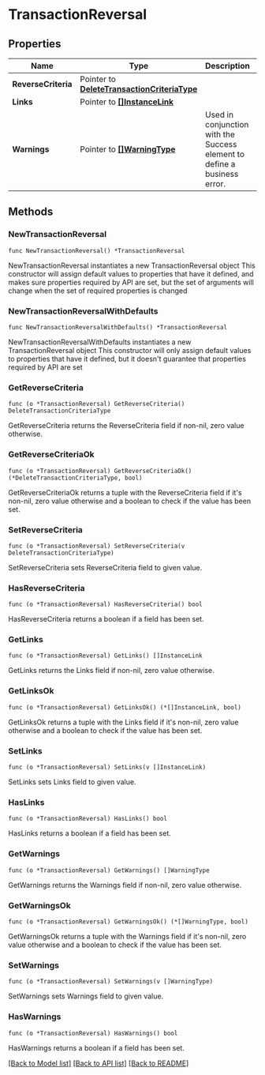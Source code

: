 # TransactionReversal

## Properties

Name | Type | Description | Notes
------------ | ------------- | ------------- | -------------
**ReverseCriteria** | Pointer to [**DeleteTransactionCriteriaType**](DeleteTransactionCriteriaType.md) |  | [optional] 
**Links** | Pointer to [**[]InstanceLink**](InstanceLink.md) |  | [optional] 
**Warnings** | Pointer to [**[]WarningType**](WarningType.md) | Used in conjunction with the Success element to define a business error. | [optional] 

## Methods

### NewTransactionReversal

`func NewTransactionReversal() *TransactionReversal`

NewTransactionReversal instantiates a new TransactionReversal object
This constructor will assign default values to properties that have it defined,
and makes sure properties required by API are set, but the set of arguments
will change when the set of required properties is changed

### NewTransactionReversalWithDefaults

`func NewTransactionReversalWithDefaults() *TransactionReversal`

NewTransactionReversalWithDefaults instantiates a new TransactionReversal object
This constructor will only assign default values to properties that have it defined,
but it doesn't guarantee that properties required by API are set

### GetReverseCriteria

`func (o *TransactionReversal) GetReverseCriteria() DeleteTransactionCriteriaType`

GetReverseCriteria returns the ReverseCriteria field if non-nil, zero value otherwise.

### GetReverseCriteriaOk

`func (o *TransactionReversal) GetReverseCriteriaOk() (*DeleteTransactionCriteriaType, bool)`

GetReverseCriteriaOk returns a tuple with the ReverseCriteria field if it's non-nil, zero value otherwise
and a boolean to check if the value has been set.

### SetReverseCriteria

`func (o *TransactionReversal) SetReverseCriteria(v DeleteTransactionCriteriaType)`

SetReverseCriteria sets ReverseCriteria field to given value.

### HasReverseCriteria

`func (o *TransactionReversal) HasReverseCriteria() bool`

HasReverseCriteria returns a boolean if a field has been set.

### GetLinks

`func (o *TransactionReversal) GetLinks() []InstanceLink`

GetLinks returns the Links field if non-nil, zero value otherwise.

### GetLinksOk

`func (o *TransactionReversal) GetLinksOk() (*[]InstanceLink, bool)`

GetLinksOk returns a tuple with the Links field if it's non-nil, zero value otherwise
and a boolean to check if the value has been set.

### SetLinks

`func (o *TransactionReversal) SetLinks(v []InstanceLink)`

SetLinks sets Links field to given value.

### HasLinks

`func (o *TransactionReversal) HasLinks() bool`

HasLinks returns a boolean if a field has been set.

### GetWarnings

`func (o *TransactionReversal) GetWarnings() []WarningType`

GetWarnings returns the Warnings field if non-nil, zero value otherwise.

### GetWarningsOk

`func (o *TransactionReversal) GetWarningsOk() (*[]WarningType, bool)`

GetWarningsOk returns a tuple with the Warnings field if it's non-nil, zero value otherwise
and a boolean to check if the value has been set.

### SetWarnings

`func (o *TransactionReversal) SetWarnings(v []WarningType)`

SetWarnings sets Warnings field to given value.

### HasWarnings

`func (o *TransactionReversal) HasWarnings() bool`

HasWarnings returns a boolean if a field has been set.


[[Back to Model list]](../README.md#documentation-for-models) [[Back to API list]](../README.md#documentation-for-api-endpoints) [[Back to README]](../README.md)


